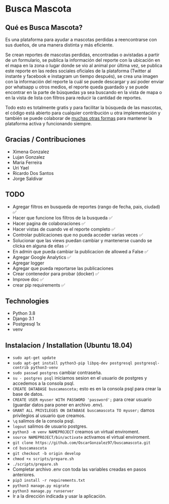 # Busca Mascota
## Qué es Busca Mascota?
Es una plataforma para ayudar a mascotas perdidas a reencontrarse con sus dueños, de una manera distinta y más eficiente.

Se crean reportes de mascotas perdidas, encontradas o avistadas a partir de un formulario, se publica la información del reporte con la ubicación en el mapa en la zona o lugar donde se vio al animal por última vez, se publica este reporte en las redes sociales oficiales de la plataforma (Twitter al instante y facebook e instagram un tiempo después), se crea una imagen con la información del reporte la cuál se puede descargar y así poder enviar por whatsapp u otros medios, el reporte queda guardado y se puede encontrar en la parte de búsquedas ya sea buscando en la vista de mapa o en la vista de lista con filtros para reducir la cantidad de reportes.

Todo esto es totalmente gratis y para facilitar la búsqueda de las mascotas, el código está abierto para cualquier contribución u otra implementación y también se puede colaborar de [muchas otras formas](http://buscammascota.org/colaborar) para mantener la plataforma activa y funcionando siempre.

## Gracias / Contribuciones
* Ximena Gonzalez
* Lujan Gonzalez
* Maria Ferreira
* Uri Yael
* Ricardo Dos Santos
* Jorge Saldivar

## TODO
* Agregar filtros en busqueda de reportes (rango de fecha, pais, ciudad) ✅
* Hacer que funcione los filtros de la busqueda ✅
* Hacer pagina de colaboraciones ✅
* Hacer vistas de cuando ve el reporte completo ✅
* Controlar publicaciones que no pueda acceder varias veces ✅
* Solucionar que las views puedan cambiar y mantenerse cuando se clicka en alguna de ellas ✅
* En admin que pueda cambiar la publicacion de allowed a False ✅
* Agregar Google Analytics ✅
* Agregar logger
* Agregar que pueda reportarse las publicaciones
* Crear contenedor para probar (docker) ✅
* Improve doc ✅
* crear pip requirements ✅

## Technologies
* Python 3.8
* Django 3.1
* Postgresql 1x
* venv

## Instalacion / Installation (Ubuntu 18.04)
* `sudo apt-get update`
* `sudo apt-get install python3-pip libpq-dev postgresql postgresql-contrib python3-venv`
* `sudo passwd postgres` cambiar contraseña.
* `su - postgres psql` iniciamos sesion en el usuario de postgres y accedemos a la consola psql.
* `CREATE DATABASE buscamascota;` esto es en la consola psql para crear la base de datos.
* `CREATE USER myuser WITH PASSWORD 'password';` para crear usuario (guardar datos para poner en archivo .env).
* `GRANT ALL PRIVILEGES ON DATABASE buscamascota TO myuser;` damos privilegios al usuario que creamos.
* `\q` salimos de la consola psql.
* `logout` salimos de usuario postgres.
* `python3 -m venv NAMEPROJECT` creamos un virtual enviroment.
* `source NAMEPROJECT/bin/activate` activamos el virtual enviroment.
* `git clone https://github.com/OscarGonzalez97/buscamascota.git`
* `cd buscamascota`
* `git checkout -b origin develop`
* `chmod +x scripts/prepare.sh`
* `./scripts/prepare.sh`
* Completar archivo .env con toda las variables creadas en pasos anteriores.
* `pip3 install -r requirements.txt`
* `python3 manage.py migrate`
* `python3 manage.py runserver`
* Ir a la dirección indicada y usar la aplicación.